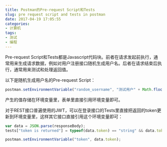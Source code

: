 ```yaml
---
title: Postman的Pre-request Script和Tests
slug: pre request script and tests in postman
date: 2017-04-19 17:05:55
categories:
- 计算机
tags:
- 测试
- 编程
---
```

Pre-request Script和Tests都是Javascript代码块。前者在请求发起前执行，通常用来生成请求数据，例如对用户注册接口随机生成用户名。后者在请求结束后执行，通常用来测试和处理返回值。

以下是随机生成用户名的Pre-request Script：
```javascript
postman.setEnvironmentVariable("random_username", "测试用户" + Math.floor(Math.random()*1000000));
```

产生的值存储在环境变量里，表单里直接引用环境变量即可。

对于REST接口普遍使用的JWT，可以在登录接口的Tests里直接把返回的token更新到环境变量里，这样其它接口直接引用这个环境变量即可：
```javascript
var data = JSON.parse(responseBody);
tests["token is returned"] = typeof(data.token) == "string" && data.token.length > 0

postman.setEnvironmentVariable("token", data.token);
```

